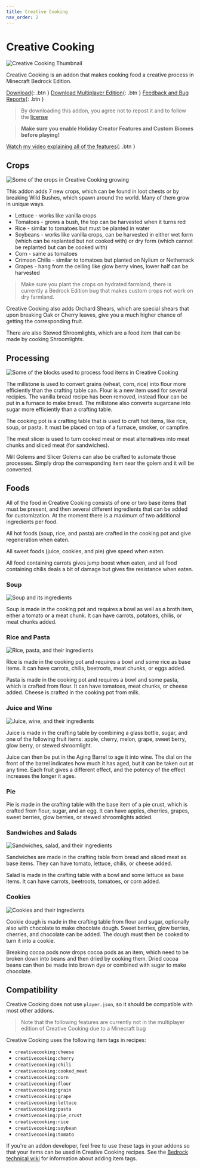 ```yaml
---
title: Creative Cooking
nav_order: 2
---
```


# Creative Cooking
![Creative Cooking Thumbnail](/images/creativecooking/cc_0.png)

Creative Cooking is an addon that makes cooking food a creative process in Minecraft Bedrock Edition.

[Download](/creativecooking.mcaddon){: .btn } [Download Multiplayer Edition](/creativecooking_mp.mcaddon){: .btn } [Feedback and Bug Reports](https://docs.google.com/forms/d/e/1FAIpQLSeKr_PbqUBF1kBB8lWgr_bC1CY1TPUCAHrPu0u4AxsGWloGvQ/viewform){: .btn }

> By downloading this addon, you agree not to repost it and to follow the [license](/licensing.html)

> **Make sure you enable Holiday Creator Features and Custom Biomes before playing!**

[Watch my video explaining all of the features](https://youtu.be/sulms5fp2fI){: .btn }

## Crops
![Some of the crops in Creative Cooking growing](/images/creativecooking/cc_1.png)

This addon adds 7 new crops, which can be found in loot chests or by breaking Wild Bushes, which spawn around the world. Many of them grow in unique ways.
- Lettuce - works like vanilla crops
- Tomatoes - grows a bush, the top can be harvested when it turns red
- Rice - similar to tomatoes but must be planted in water
- Soybeans - works like vanilla crops, can be harvested in either wet form (which can be replanted but not cooked with) or dry form (which cannot be replanted but can be cooked with)
- Corn - same as tomatoes
- Crimson Chilis - similar to tomatoes but planted on Nylium or Netherrack
- Grapes - hang from the ceiling like glow berry vines, lower half can be harvested

> Make sure you plant the crops on hydrated farmland, there is currently a Bedrock Edition bug that makes custom crops not work on dry farmland.

Creative Cooking also adds Orchard Shears, which are special shears that upon breaking Oak or Cherry leaves, give you a much higher chance of getting the corresponding fruit.

There are also Stewed Shroomlights, which are a food item that can be made by cooking Shroomlights.

## Processing
![Some of the blocks used to process food items in Creative Cooking](/images/creativecooking/cc_2.png)

The millstone is used to convert grains (wheat, corn, rice) into flour more efficiently than the crafting table can. Flour is a new item used for several recipies. The vanilla bread recipe has been removed, instead flour can be put in a furnace to make bread. The millstone also converts sugarcane into sugar more efficiently than a crafting table.

The cooking pot is a crafting table that is used to craft hot items, like rice, soup, or pasta. It must be placed on top of a furnace, smoker, or campfire.

The meat slicer is used to turn cooked meat or meat alternatives into meat chunks and sliced meat (for sandwiches).

Mill Golems and Slicer Golems can also be crafted to automate those processes. Simply drop the corresponding item near the golem and it will be converted.

## Foods
All of the food in Creative Cooking consists of one or two base items that must be present, and then several different ingredients that can be added for customization. At the moment there is a maximum of two additional ingredients per food.

All hot foods (soup, rice, and pasta) are crafted in the cooking pot and give regeneration when eaten.

All sweet foods (juice, cookies, and pie) give speed when eaten.

All food containing carrots gives jump boost when eaten, and all food containing chilis deals a bit of damage but gives fire resistance when eaten.

### Soup
![Soup and its ingredients](/images/creativecooking/cc_3.png)

Soup is made in the cooking pot and requires a bowl as well as a broth item, either a tomato or a meat chunk. It can have carrots, potatoes, chilis, or meat chunks added.

### Rice and Pasta
![Rice, pasta, and their ingredients](/images/creativecooking/cc_4.png)

Rice is made in the cooking pot and requires a bowl and some rice as base items. It can have carrots, chilis, beetroots, meat chunks, or eggs added.

Pasta is made in the cooking pot and requires a bowl and some pasta, which is crafted from flour. It can have tomatoes, meat chunks, or cheese added. Cheese is crafted in the cooking pot from milk.

### Juice and Wine
![Juice, wine, and their ingredients](/images/creativecooking/cc_5.png)

Juice is made in the crafting table by combining a glass bottle, sugar, and one of the following fruit items: apple, cherry, melon, grape, sweet berry, glow berry, or stewed shroomlight.

Juice can then be put in the Aging Barrel to age it into wine. The dial on the front of the barrel indicates how much it has aged, but it can be taken out at any time. Each fruit gives a different effect, and the potency of the effect increases the longer it ages.

### Pie
Pie is made in the crafting table with the base item of a pie crust, which is crafted from flour, sugar, and an egg. It can have apples, cherries, grapes, sweet berries, glow berries, or stewed shroomlights added.

### Sandwiches and Salads
![Sandwiches, salad, and their ingredients](/images/creativecooking/cc_6.png)

Sandwiches are made in the crafting table from bread and sliced meat as base items. They can have tomato, lettuce, chilis, or cheese added.

Salad is made in the crafting table with a bowl and some lettuce as base items. It can have carrots, beetroots, tomatoes, or corn added.

### Cookies
![Cookies and their ingredients](/images/creativecooking/cc_7.png)

Cookie dough is made in the crafting table from flour and sugar, optionally also with chocolate to make chocolate dough. Sweet berries, glow berries, cherries, and chocolate can be added. The dough must then be cooked to turn it into a cookie.

Breaking cocoa pods now drops cocoa pods as an item, which need to be broken down into beans and then dried by cooking them. Dried cocoa beans can then be made into brown dye or combined with sugar to make chocolate.

## Compatibility
Creative Cooking does not use `player.json`, so it should be compatible with most other addons. 

> Note that the following features are currently not in the multiplayer edition of Creative Cooking due to a Minecraft bug

Creative Cooking uses the following item tags in recipes:
- `creativecooking:cheese`
- `creativecooking:cherry`
- `creativecooking:chili`
- `creativecooking:cooked_meat`
- `creativecooking:corn`
- `creativecooking:flour`
- `creativecooking:grain`
- `creativecooking:grape`
- `creativecooking:lettuce`
- `creativecooking:pasta`
- `creativecooking:pie_crust`
- `creativecooking:rice`
- `creativecooking:soybean`
- `creativecooking:tomato`

If you're an addon developer, feel free to use these tags in your addons so that your items can be used in Creative Cooking recipes. See the [Bedrock technical wiki](https://wiki.bedrock.dev/items/items-16.html#item-tags) for information about adding item tags.